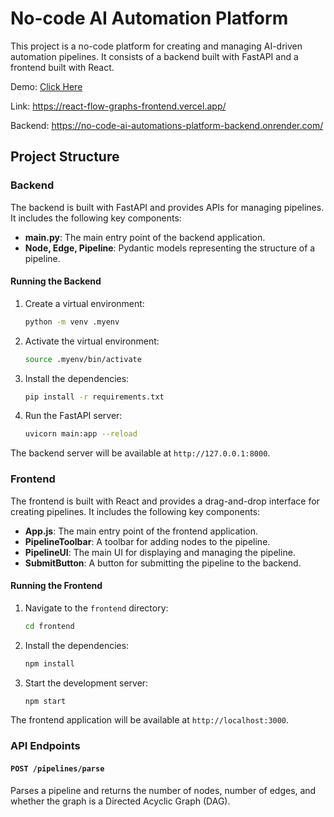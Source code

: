 # No-code AI Automation Platform

This project is a no-code platform for creating and managing AI-driven automation pipelines. It consists of a backend built with FastAPI and a frontend built with React.

Demo: [Click Here](https://react-flow-graphs-frontend.vercel.app/)

Link: https://react-flow-graphs-frontend.vercel.app/

Backend: https://no-code-ai-automations-platform-backend.onrender.com/


## Project Structure

### Backend

The backend is built with FastAPI and provides APIs for managing pipelines. It includes the following key components:

- **main.py**: The main entry point of the backend application.
- **Node, Edge, Pipeline**: Pydantic models representing the structure of a pipeline.

#### Running the Backend

1. Create a virtual environment:
    ```sh
    python -m venv .myenv
    ```

2. Activate the virtual environment:
    ```sh
    source .myenv/bin/activate
    ```

3. Install the dependencies:
    ```sh
    pip install -r requirements.txt
    ```

4. Run the FastAPI server:
    ```sh
    uvicorn main:app --reload
    ```

The backend server will be available at `http://127.0.0.1:8000`.

### Frontend

The frontend is built with React and provides a drag-and-drop interface for creating pipelines. It includes the following key components:

- **App.js**: The main entry point of the frontend application.
- **PipelineToolbar**: A toolbar for adding nodes to the pipeline.
- **PipelineUI**: The main UI for displaying and managing the pipeline.
- **SubmitButton**: A button for submitting the pipeline to the backend.

#### Running the Frontend

1. Navigate to the `frontend` directory:
    ```sh
    cd frontend
    ```

2. Install the dependencies:
    ```sh
    npm install
    ```

3. Start the development server:
    ```sh
    npm start
    ```

The frontend application will be available at `http://localhost:3000`.

### API Endpoints

#### `POST /pipelines/parse`

Parses a pipeline and returns the number of nodes, number of edges, and whether the graph is a Directed Acyclic Graph (DAG).

